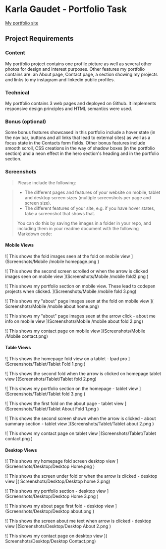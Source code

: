 # Karla Gaudet - Portfolio Task

[My portfolio site](https://ktechgau.github.io/)

## Project Requirements

### Content

My portfolio project contains one profile picture as well as several other photos for design and interest purposes. Other features my portfolio contains are: an About page, Contact page, a section showing my projects and links to my instagram and linkedin public profiles.

### Technical

My portfolio contains 3 web pages and deployed on Github. It implements responsive design principles and HTML semantics were used.

### Bonus (optional)

Some bonus features showcased in this portfolio include a hover state (in the nav bar, buttons and all links that lead to external sites) as well as a focus state in the Contacts form fields.
Other bonus features include smooth scroll, CSS creations in the way of shadow boxes (in the portfolio section) and a neon effect in the hero section's heading and in the portfolio section.

### Screenshots

> Please include the following:

> - The different pages and features of your website on mobile, tablet and
>   desktop screen sizes (multiple screenshots per page and screen size).
> - The different features of your site, e.g. if you have hover states, take a
>   screenshot that shows that.
>
> You can do this by saving the images in a folder in your repo, and including
> them in your readme document with the following Markdown code:

#### Mobile Views

![ This shows the fold images seen at the fold on mobile view ](Screenshots/Mobile /mobile homepage.png )

![ This shows the second screen scrolled or when the arrow is clicked images seen on mobile view ](Screenshots/Mobile /mobile fold2.png )

![ This shows my portfolio section on mobile view. These lead to codepen projects when clicked. ](Screenshots/Mobile /mobile fold 3.png)

![ This shows my "about" page images seen at the fold on mobile view ]( Screenshots/Mobile /mobile about home.png)

![ This shows my "about" page images seen at the arrow click - about me info on mobile view ](Screenshots/Mobile /mobile about fold 2.png)

![ This shows my contact page on mobile view ](Screenshots/Mobile /Mobile contact.png)

#### Table Views

![ This shows the homepage fold view on a tablet - Ipad pro ](Screenshots/Tablet/Tablet Fold 1.png )

![ This shows the second fold when the arrow is clicked on homepage tablet view ](Screenshots/Tablet/Tablet fold 2.png)

![ This shows my portfolio section on the homepage - tablet view ](Screenshots/Tablet/Tablet fold 3.png )

![ This shows the first fold on the about page - tablet view ](Screenshots/Tablet/Tablet About Fold 1.png )

![ This shows the second screen shown when the arrow is clicked - about summary section - tablet view ](Screenshots/Tablet/Tablet about 2.png )

![ This shows my contact page on tablet view ](Screenshots/Tablet/Tablet contact.png )

#### Desktop Views

![ This shows my homepage fold screen desktop view ](Screenshots/Desktop/Desktop Home.png )

![ This shows the screen under fold or when the arrow is clicked - desktop view ]( Screenshots/Desktop/Desktop home 2.png)

![ This shows my portfolio section - desktop view ](Screenshots/Desktop/Desktop Home 3.png )

![ This shows my about page first fold - desktop view ](Screenshots/Desktop/Desktop about.png )

![ This shows the screen about me text when arrow is clicked - desktop  view ](Screenshots/Desktop/Desktop About 2.png )

![ This shows my contact page on desktop view ]( Screenshots/Desktop/Desktop Contact.png)
